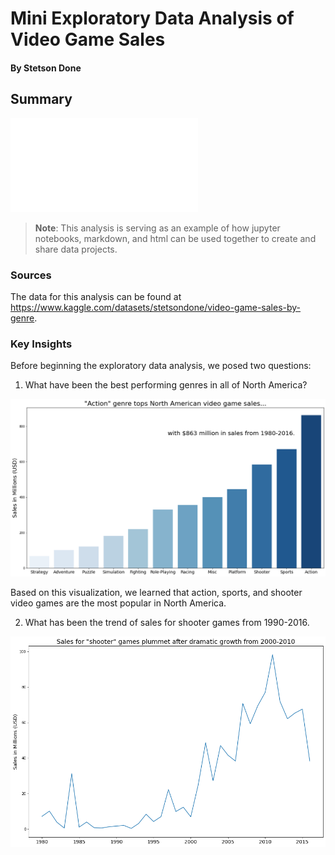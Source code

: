 # Mini Exploratory Data Analysis of Video Game Sales
#### By Stetson Done

  
## Summary

![You can see the full analysis HERE](/Exploratory%20Analysis%20of%20Video%20Game%20Sales%20-%20Github%20Demo.html)
  
>**Note**: This analysis is serving as an example of how jupyter notebooks, markdown, and html can be used together to create and share data projects. 

### Sources
  
The data for this analysis can be found at https://www.kaggle.com/datasets/stetsondone/video-game-sales-by-genre.

### Key Insights

Before beginning the exploratory data analysis, we posed two questions:

1. What have been the best performing genres in all of North America?

![genre_barplot](genre_barplot.png)

Based on this visualization, we learned that action, sports, and shooter video games are the most popular in North America. 
  
2. What has been the trend of sales for shooter games from 1990-2016. 
  
![numbers_bar  plot](shooter_lineplot.png)

